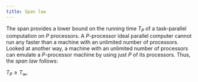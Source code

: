 ```yaml
---
title: Span law
---
```


The span provides a lower bound on the running time $T_P$ of a task-parallel computation on $P$ processors.
A $P$-processor ideal parallel computer cannot run any faster than a machine
with an unlimited number of processors. Looked at another way, a machine
with an unlimited number of processors can emulate a $P$-processor machine by
using just $P$ of its processors. Thus, the *span law* follows:

$T_P \geq T_{\infty}$.